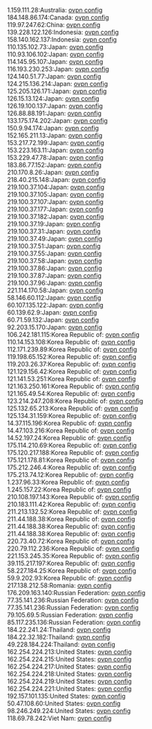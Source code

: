 1.159.111.28:Australia: [ovpn config](vpn/1_159_111_28.ovpn)  
184.148.86.174:Canada: [ovpn config](vpn/184_148_86_174.ovpn)  
119.97.247.62:China: [ovpn config](vpn/119_97_247_62.ovpn)  
139.228.122.126:Indonesia: [ovpn config](vpn/139_228_122_126.ovpn)  
158.140.162.137:Indonesia: [ovpn config](vpn/158_140_162_137.ovpn)  
110.135.102.73:Japan: [ovpn config](vpn/110_135_102_73.ovpn)  
110.93.106.102:Japan: [ovpn config](vpn/110_93_106_102.ovpn)  
114.145.95.107:Japan: [ovpn config](vpn/114_145_95_107.ovpn)  
116.193.230.253:Japan: [ovpn config](vpn/116_193_230_253.ovpn)  
124.140.51.77:Japan: [ovpn config](vpn/124_140_51_77.ovpn)  
124.215.136.214:Japan: [ovpn config](vpn/124_215_136_214.ovpn)  
125.205.126.171:Japan: [ovpn config](vpn/125_205_126_171.ovpn)  
126.15.13.124:Japan: [ovpn config](vpn/126_15_13_124.ovpn)  
126.19.100.137:Japan: [ovpn config](vpn/126_19_100_137.ovpn)  
126.88.88.191:Japan: [ovpn config](vpn/126_88_88_191.ovpn)  
133.175.174.202:Japan: [ovpn config](vpn/133_175_174_202.ovpn)  
150.9.94.174:Japan: [ovpn config](vpn/150_9_94_174.ovpn)  
152.165.211.13:Japan: [ovpn config](vpn/152_165_211_13.ovpn)  
153.217.72.199:Japan: [ovpn config](vpn/153_217_72_199.ovpn)  
153.223.163.11:Japan: [ovpn config](vpn/153_223_163_11.ovpn)  
153.229.47.78:Japan: [ovpn config](vpn/153_229_47_78.ovpn)  
183.86.77.152:Japan: [ovpn config](vpn/183_86_77_152.ovpn)  
210.170.8.26:Japan: [ovpn config](vpn/210_170_8_26.ovpn)  
218.40.215.148:Japan: [ovpn config](vpn/218_40_215_148.ovpn)  
219.100.37.104:Japan: [ovpn config](vpn/219_100_37_104.ovpn)  
219.100.37.105:Japan: [ovpn config](vpn/219_100_37_105.ovpn)  
219.100.37.107:Japan: [ovpn config](vpn/219_100_37_107.ovpn)  
219.100.37.177:Japan: [ovpn config](vpn/219_100_37_177.ovpn)  
219.100.37.182:Japan: [ovpn config](vpn/219_100_37_182.ovpn)  
219.100.37.19:Japan: [ovpn config](vpn/219_100_37_19.ovpn)  
219.100.37.31:Japan: [ovpn config](vpn/219_100_37_31.ovpn)  
219.100.37.49:Japan: [ovpn config](vpn/219_100_37_49.ovpn)  
219.100.37.51:Japan: [ovpn config](vpn/219_100_37_51.ovpn)  
219.100.37.55:Japan: [ovpn config](vpn/219_100_37_55.ovpn)  
219.100.37.58:Japan: [ovpn config](vpn/219_100_37_58.ovpn)  
219.100.37.86:Japan: [ovpn config](vpn/219_100_37_86.ovpn)  
219.100.37.87:Japan: [ovpn config](vpn/219_100_37_87.ovpn)  
219.100.37.96:Japan: [ovpn config](vpn/219_100_37_96.ovpn)  
221.114.170.58:Japan: [ovpn config](vpn/221_114_170_58.ovpn)  
58.146.60.112:Japan: [ovpn config](vpn/58_146_60_112.ovpn)  
60.107.135.122:Japan: [ovpn config](vpn/60_107_135_122.ovpn)  
60.139.62.9:Japan: [ovpn config](vpn/60_139_62_9.ovpn)  
60.71.59.132:Japan: [ovpn config](vpn/60_71_59_132.ovpn)  
92.203.15.170:Japan: [ovpn config](vpn/92_203_15_170.ovpn)  
106.242.181.115:Korea Republic of: [ovpn config](vpn/106_242_181_115.ovpn)  
110.14.153.108:Korea Republic of: [ovpn config](vpn/110_14_153_108.ovpn)  
112.171.239.89:Korea Republic of: [ovpn config](vpn/112_171_239_89.ovpn)  
119.198.65.152:Korea Republic of: [ovpn config](vpn/119_198_65_152.ovpn)  
119.203.26.37:Korea Republic of: [ovpn config](vpn/119_203_26_37.ovpn)  
121.129.156.42:Korea Republic of: [ovpn config](vpn/121_129_156_42.ovpn)  
121.141.53.251:Korea Republic of: [ovpn config](vpn/121_141_53_251.ovpn)  
121.163.250.161:Korea Republic of: [ovpn config](vpn/121_163_250_161.ovpn)  
121.165.49.54:Korea Republic of: [ovpn config](vpn/121_165_49_54.ovpn)  
123.214.247.208:Korea Republic of: [ovpn config](vpn/123_214_247_208.ovpn)  
125.132.65.213:Korea Republic of: [ovpn config](vpn/125_132_65_213.ovpn)  
125.134.31.159:Korea Republic of: [ovpn config](vpn/125_134_31_159.ovpn)  
14.37.115.196:Korea Republic of: [ovpn config](vpn/14_37_115_196.ovpn)  
14.47.103.216:Korea Republic of: [ovpn config](vpn/14_47_103_216.ovpn)  
14.52.197.24:Korea Republic of: [ovpn config](vpn/14_52_197_24.ovpn)  
175.114.210.69:Korea Republic of: [ovpn config](vpn/175_114_210_69.ovpn)  
175.120.217.188:Korea Republic of: [ovpn config](vpn/175_120_217_188.ovpn)  
175.121.178.81:Korea Republic of: [ovpn config](vpn/175_121_178_81.ovpn)  
175.212.246.4:Korea Republic of: [ovpn config](vpn/175_212_246_4.ovpn)  
175.213.74.12:Korea Republic of: [ovpn config](vpn/175_213_74_12.ovpn)  
1.237.96.33:Korea Republic of: [ovpn config](vpn/1_237_96_33.ovpn)  
1.245.157.22:Korea Republic of: [ovpn config](vpn/1_245_157_22.ovpn)  
210.108.197.143:Korea Republic of: [ovpn config](vpn/210_108_197_143.ovpn)  
210.183.111.42:Korea Republic of: [ovpn config](vpn/210_183_111_42.ovpn)  
211.213.132.52:Korea Republic of: [ovpn config](vpn/211_213_132_52.ovpn)  
211.44.188.38:Korea Republic of: [ovpn config](vpn/211_44_188_38.ovpn)  
211.44.188.38:Korea Republic of: [ovpn config](vpn/211_44_188_38.ovpn)  
211.44.188.38:Korea Republic of: [ovpn config](vpn/211_44_188_38.ovpn)  
220.73.40.72:Korea Republic of: [ovpn config](vpn/220_73_40_72.ovpn)  
220.79.112.236:Korea Republic of: [ovpn config](vpn/220_79_112_236.ovpn)  
221.153.245.35:Korea Republic of: [ovpn config](vpn/221_153_245_35.ovpn)  
39.115.217.197:Korea Republic of: [ovpn config](vpn/39_115_217_197.ovpn)  
58.227.184.25:Korea Republic of: [ovpn config](vpn/58_227_184_25.ovpn)  
59.9.202.93:Korea Republic of: [ovpn config](vpn/59_9_202_93.ovpn)  
217.138.212.58:Romania: [ovpn config](vpn/217_138_212_58.ovpn)  
176.209.163.140:Russian Federation: [ovpn config](vpn/176_209_163_140.ovpn)  
77.35.141.236:Russian Federation: [ovpn config](vpn/77_35_141_236.ovpn)  
77.35.141.236:Russian Federation: [ovpn config](vpn/77_35_141_236.ovpn)  
79.105.69.5:Russian Federation: [ovpn config](vpn/79_105_69_5.ovpn)  
85.117.235.136:Russian Federation: [ovpn config](vpn/85_117_235_136.ovpn)  
184.22.241.24:Thailand: [ovpn config](vpn/184_22_241_24.ovpn)  
184.22.32.182:Thailand: [ovpn config](vpn/184_22_32_182.ovpn)  
49.228.184.224:Thailand: [ovpn config](vpn/49_228_184_224.ovpn)  
162.254.224.213:United States: [ovpn config](vpn/162_254_224_213.ovpn)  
162.254.224.215:United States: [ovpn config](vpn/162_254_224_215.ovpn)  
162.254.224.217:United States: [ovpn config](vpn/162_254_224_217.ovpn)  
162.254.224.218:United States: [ovpn config](vpn/162_254_224_218.ovpn)  
162.254.224.219:United States: [ovpn config](vpn/162_254_224_219.ovpn)  
162.254.224.221:United States: [ovpn config](vpn/162_254_224_221.ovpn)  
192.157.101.135:United States: [ovpn config](vpn/192_157_101_135.ovpn)  
50.47.108.60:United States: [ovpn config](vpn/50_47_108_60.ovpn)  
98.246.249.224:United States: [ovpn config](vpn/98_246_249_224.ovpn)  
118.69.78.242:Viet Nam: [ovpn config](vpn/118_69_78_242.ovpn)  
